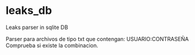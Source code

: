 # leaks_db
Leaks parser in sqlite DB

Parser para archivos de tipo txt que contengan: USUARIO:CONTRASEÑA
Comprueba si existe la combinacion.
